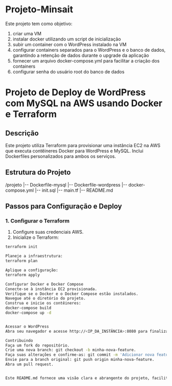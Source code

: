 # Projeto-Minsait

Este projeto tem como objetivo:
1) criar uma VM
2) instalar docker utilizando um script de inicialização
3) subir um container com o WordPress instalado na VM
4) configurar containers separados para o WordPress e o banco de dados, garantindo a retenção de dados durante o upgrade da aplicação
5) fornecer um arquivo docker-compose.yml para facilitar a criação dos containers
6) configurar senha do usuário root do banco de dados 

# Projeto de Deploy de WordPress com MySQL na AWS usando Docker e Terraform

## Descrição

Este projeto utiliza Terraform para provisionar uma instância EC2 na AWS que executa contêineres Docker para WordPress e MySQL. Inclui Dockerfiles personalizados para ambos os serviços.

## Estrutura do Projeto

/projeto
|-- Dockerfile-mysql
|-- Dockerfile-wordpress
|-- docker-compose.yml
|-- init.sql
|-- main.tf
|-- README.md


## Passos para Configuração e Deploy

### 1. Configurar o Terraform

1. Configure suas credenciais AWS.
2. Inicialize o Terraform:

```sh
terraform init

Planeje a infraestrutura:
terraform plan

Aplique a configuração:
terraform apply

Configurar Docker e Docker Compose
Conecte-se à instância EC2 provisionada.
Verifique se o Docker e o Docker Compose estão instalados.
Navegue até o diretório do projeto.
Construa e inicie os contêineres:
docker-compose build
docker-compose up -d


Acessar o WordPress
Abra seu navegador e acesse http://<IP_DA_INSTÂNCIA>:8080 para finalizar a configuração do WordPress.

Contribuindo
Faça um fork do repositório.
Crie uma nova branch: git checkout -b minha-nova-feature.
Faça suas alterações e confirme-as: git commit -m 'Adicionar nova feature'.
Envie para a branch original: git push origin minha-nova-feature.
Abra um pull request.


Este README.md fornece uma visão clara e abrangente do projeto, facilitando para qualquer pessoa entender a estrutura, seguir os passos de configuração e deploy, e contribuir para o projeto.
